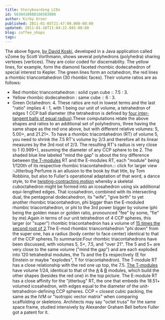 ```yaml
---
title: Storyboarding LCDs
id: 5838410888166583800
author: Kirby Urner
published: 2011-01-05T21:47:00.000-08:00
updated: 2011-01-16T11:04:22.045-08:00
blog: coffee_shops
tags: 
---
```


[](http://www.flickr.com/photos/17157315@N00/5328877131/)The above figure, [by David Koski](http://mybizmo.blogspot.com/2008/01/koski-on-t-modules.html), developed in a Java application called vZome by Scott Vorthmann, shows several polyhedrons (polyhedra) sharing vertexes (vertices).  They are color coded for discernability.  The yellow lines, for example, form the diamond faceted rhombic dodecahedron of special interest to Kepler.  The green lines form an octahedron, the red lines a rhombic triancontahedron (30 rhombic faces). [](http://www.flickr.com/photos/17157315@N00/4148457444/)Their volume ratios are as follows:
- Red rhombic triancontahedron : solid cyan cube :: 7.5 : 3.
- Yellow rhombic dodecahedron : same cube :: 6 : 3.
- Green Octahedron: 4.
These ratios are not in lowest terms and the last "ratio" implies 4 : 1, with 1 being our unit of volume, a tetrahedron of edges 1 CCP ball diameter (the tetrahedron is defined by [four inter-tangent balls of equal radius](http://www.flickr.com/photos/17157315@N00/4949799682/in/photostream/)).[](http://www.flickr.com/photos/17157315@N00/5329177580/)These computations relate the above shapes and ratios to an additional set of polyhedrons, three having the same shape as the red one above, but with different relative volumes:  5, 5.00+, and 21.21+.  To have a rhombic triacontahedron (RT) of volume 5, you need to shrink the 7.5 RT's volume by 2/3 and therefore all its linear measures by the 3rd root of 2/3.  The resulting RT's radius is very close to 1 (0.999+), assuming the diameter of any CCP sphere to be 2.  The shaded blue line labeled "mind the gap" is about the tiny difference between [the T-modules](http://www.4dsolutions.net/satacad/martianmath/mm14.html) RT and the E-modules RT, each "module" being 1/120th of its respective rhombic triacontahedron.[](https://blogger.googleusercontent.com/img/b/R29vZ2xl/AVvXsEibh9awLunskAZdlhqtpKiH8QnJdZc_BMbJsReWi8mdsgLqIKCJH25lEuPhH1nZnTSP7KcslHzopbxc9RYD0jjT3S0Y1N5TKotulvfdI5elvLtujgX6MDWCj7YgQz56oX-3F0i-WXUWM1cc/s1600/mindthegap.png):: click for larger view ::Jitterbug Perfume is an allusion to the book by that title, by Tom Robbins, but also to Fuller's operational adaptation of that word, a dance style, to the [twisting-contracting motion](http://www.youtube.com/watch?v=FfViCWntbDQ&feature=related) whereby a skeletal cuboctahedron might be formed into an icosahedron using six additional equi-lengthed edges.  That icosahedron, combined with its intersecting dual, the pentagonal dodecahedron, its "wife", "give birth" to yet another rhombic triacontahedron, phi bigger than the E-moduled rhombic triacontahedron, or phi to the 3rd power bigger by volume (phi being the golden mean or golden ratio, pronounced "fee" by some, "fie" by me).Again in terms of our unit tetrahedron of 4 CCP spheres, this larger (or "super") rhombic triacontahedron has a volume of [15 times the second root of 2](http://controlroom.blogspot.com/2010/02/getting-phi-in-game.html).The E-mod rhombic triancontahedron "phi down" from the super one, has a radius (body center to face center) identical to that of the CCP spheres.[](http://www.flickr.com/photos/17157315@N00/5329469320/)To summarize:Four rhombic triacontahedrons have been discussed, with volumes 5, 5+, 7.5, and "over 21".  The 5 and 5+ are very close to the same volume ("mind the gap") and are each exploded into 120 tetrahedral modules, the Ts and the Es respectively (E for Einstein or maybe "explodes", T for triacontahedron).  The T-module RT has a close relationship with the red one up top, the 7.5.  [The T-modules](http://worldgame.blogspot.com/2006/11/t-module.html) have volume 1/24, identical to that of the [A](http://www.flickr.com/photos/17157315@N00/4883782209/in/set-72157624750749042/) & [B](http://www.flickr.com/photos/17157315@N00/4883783319/in/set-72157624750749042/) modules, which build the other shapes (besides the red one) in the top picture. The E-module RT has a close affinity for the "jitterbug" RT, the one that embeds the 18.51+ volumed icosahedron, with edges equal to the diameter of the unit-tetrahedron-defining CCP spheres.  CCP = closest cubic packing, the same as the IVM or "isotropic vector matrix" when comparing scaffolding or skeletons.  Architects may say "octet truss" for the same space frame, studied intensively by Alexander Graham Bell before Fuller got a patent for it.[](http://www.flickr.com/photos/17157315@N00/479693541/)